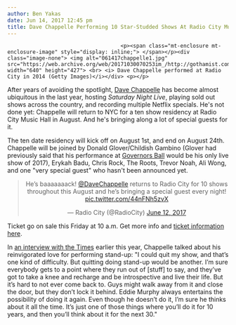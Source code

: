 ```yaml
---
author: Ben Yakas
date: Jun 14, 2017 12:45 pm
title: Dave Chappelle Performing 10 Star-Studded Shows At Radio City Music Hall In August
---
```


	
										<p><span class="mt-enclosure mt-enclosure-image" style="display: inline;"> </span></p><div class="image-none"> <img alt="061417chappelle1.jpg" src="https://web.archive.org/web/20171030070253im_/http://gothamist.com/attachments/byakas/061417chappelle1.jpg" width="640" height="427"> <br> <i> Dave Chappelle performed at Radio City in 2014 (Getty Images)</i></div> <p></p>

<p>After years of avoiding the spotlight, <a href="https://web.archive.org/web/20171030070253/http://gothamist.com/tags/davechappelle">Dave Chappelle</a> has become almost ubiquitous in the last year, hosting <em>Saturday Night Live</em>, playing sold out shows across the country, and recording multiple Netflix specials. He&apos;s not done yet: Chappelle will return to NYC for a ten show residency at Radio City Music Hall in August. And he&apos;s bringing along a lot of special guests for it.</p>

<p>The ten date residency will kick off on August 1st, and end on August 24th. Chappelle will be joined by Donald Glover/Childish Gambino (Glover had previously said that his performance at <a href="https://web.archive.org/web/20171030070253/http://gothamist.com/tags/governorsball">Governors Ball</a> would be his only live show of 2017), Erykah Badu, Chris Rock, The Roots, Trevor Noah, Ali Wong, and one &quot;very special guest&quot; who hasn&apos;t been announced yet. </p>

<center><blockquote class="twitter-video" data-lang="en"><p lang="en" dir="ltr">He&#x2019;s baaaaaaack! <a href="https://web.archive.org/web/20171030070253/https://twitter.com/DaveChappelle">@DaveChappelle</a> returns to Radio City for 10 shows throughout this August and he&#x2019;s bringing a special guest every night! <a href="https://web.archive.org/web/20171030070253/https://t.co/44nFNh5zvX">pic.twitter.com/44nFNh5zvX</a></p>&#x2014; Radio City (@RadioCity) <a href="https://web.archive.org/web/20171030070253/https://twitter.com/RadioCity/status/874265784037625857">June 12, 2017</a></blockquote>
<script async src="//web.archive.org/web/20171030070253js_/http://platform.twitter.com/widgets.js" charset="utf-8"></script></center>

<p>Ticket go on sale this Friday at 10 a.m. Get more info and <a href="https://web.archive.org/web/20171030070253/http://chappelleradiocity.com/">ticket information here</a>.</p>

<p>In <a href="https://web.archive.org/web/20171030070253/https://www.nytimes.com/2017/03/17/arts/television/dave-chappelle-on-trump-cosby-and-his-netflix-deal.html">an interview with the Times</a> earlier this year, Chappelle talked about his reinvigorated love for performing stand-up: &quot;I could quit my show, and that&#x2019;s one kind of difficulty. But quitting doing stand-up would be another. I&#x2019;m sure everybody gets to a point where they run out of [stuff] to say, and they&#x2019;ve got to take a knee and recharge and be introspective and live their life. But it&#x2019;s hard to not ever come back to. Guys might walk away from it and close the door, but they don&#x2019;t lock it behind. Eddie Murphy always entertains the possibility of doing it again. Even though he doesn&#x2019;t do it, I&#x2019;m sure he thinks about it all the time. It&#x2019;s just one of those things where you&#x2019;ll do it for 10 years, and then you&#x2019;ll think about it for the next 30.&quot;</p>					
										
									
				
